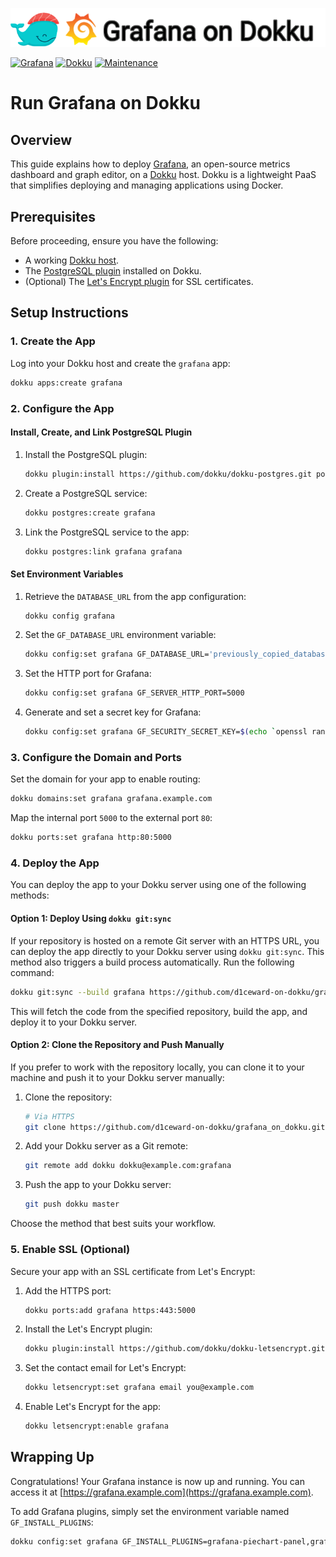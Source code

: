 ![](.github/images/repo_header.png)

[![Grafana](https://img.shields.io/badge/Grafana-12.1.0-blue.svg)](https://github.com/grafana/grafana/releases/tag/v12.1.0)
[![Dokku](https://img.shields.io/badge/Dokku-Repo-blue.svg)](https://github.com/dokku/dokku)
[![Maintenance](https://img.shields.io/badge/Maintained%3F-yes-green.svg)](https://github.com/d1ceward-on-dokku/grafana_on_dokku/graphs/commit-activity)

# Run Grafana on Dokku

## Overview

This guide explains how to deploy [Grafana](https://grafana.com/), an open-source metrics dashboard and graph editor, on a [Dokku](http://dokku.viewdocs.io/dokku/) host. Dokku is a lightweight PaaS that simplifies deploying and managing applications using Docker.

## Prerequisites

Before proceeding, ensure you have the following:

- A working [Dokku host](http://dokku.viewdocs.io/dokku/getting-started/installation/).
- The [PostgreSQL plugin](https://github.com/dokku/dokku-postgres) installed on Dokku.
- (Optional) The [Let's Encrypt plugin](https://github.com/dokku/dokku-letsencrypt) for SSL certificates.

## Setup Instructions

### 1. Create the App

Log into your Dokku host and create the `grafana` app:

```bash
dokku apps:create grafana
```

### 2. Configure the App

#### Install, Create, and Link PostgreSQL Plugin

1. Install the PostgreSQL plugin:

    ```bash
    dokku plugin:install https://github.com/dokku/dokku-postgres.git postgres
    ```

2. Create a PostgreSQL service:

    ```bash
    dokku postgres:create grafana
    ```

3. Link the PostgreSQL service to the app:

    ```bash
    dokku postgres:link grafana grafana
    ```

#### Set Environment Variables

1. Retrieve the `DATABASE_URL` from the app configuration:

    ```bash
    dokku config grafana
    ```

2. Set the `GF_DATABASE_URL` environment variable:

    ```bash
    dokku config:set grafana GF_DATABASE_URL='previously_copied_database_url'
    ```

3. Set the HTTP port for Grafana:

    ```bash
    dokku config:set grafana GF_SERVER_HTTP_PORT=5000
    ```

4. Generate and set a secret key for Grafana:

    ```bash
    dokku config:set grafana GF_SECURITY_SECRET_KEY=$(echo `openssl rand -base64 45` | tr -d \=+ | cut -c 1-32)
    ```

### 3. Configure the Domain and Ports

Set the domain for your app to enable routing:

```bash
dokku domains:set grafana grafana.example.com
```

Map the internal port `5000` to the external port `80`:

```bash
dokku ports:set grafana http:80:5000
```

### 4. Deploy the App

You can deploy the app to your Dokku server using one of the following methods:

#### Option 1: Deploy Using `dokku git:sync`

If your repository is hosted on a remote Git server with an HTTPS URL, you can deploy the app directly to your Dokku server using `dokku git:sync`. This method also triggers a build process automatically. Run the following command:

```bash
dokku git:sync --build grafana https://github.com/d1ceward-on-dokku/grafana_on_dokku.git
```

This will fetch the code from the specified repository, build the app, and deploy it to your Dokku server.

#### Option 2: Clone the Repository and Push Manually

If you prefer to work with the repository locally, you can clone it to your machine and push it to your Dokku server manually:

1. Clone the repository:

    ```bash
    # Via HTTPS
    git clone https://github.com/d1ceward-on-dokku/grafana_on_dokku.git
    ```

2. Add your Dokku server as a Git remote:

    ```bash
    git remote add dokku dokku@example.com:grafana
    ```

3. Push the app to your Dokku server:

    ```bash
    git push dokku master
    ```

Choose the method that best suits your workflow.

### 5. Enable SSL (Optional)

Secure your app with an SSL certificate from Let's Encrypt:

1. Add the HTTPS port:

    ```bash
    dokku ports:add grafana https:443:5000
    ```

2. Install the Let's Encrypt plugin:

    ```bash
    dokku plugin:install https://github.com/dokku/dokku-letsencrypt.git
    ```

3. Set the contact email for Let's Encrypt:

    ```bash
    dokku letsencrypt:set grafana email you@example.com
    ```

4. Enable Let's Encrypt for the app:

    ```bash
    dokku letsencrypt:enable grafana
    ```

## Wrapping Up

Congratulations! Your Grafana instance is now up and running. You can access it at [https://grafana.example.com](https://grafana.example.com).

To add Grafana plugins, simply set the environment variable named `GF_INSTALL_PLUGINS`:

```bash
dokku config:set grafana GF_INSTALL_PLUGINS=grafana-piechart-panel,grafana-github-datasource
```

